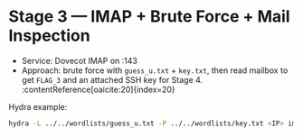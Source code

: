 # Stage 3 — IMAP + Brute Force + Mail Inspection

- Service: Dovecot IMAP on :143
- Approach: brute force with `guess_u.txt` + `key.txt`, then read mailbox to get `FLAG_3` and an attached SSH key for Stage 4. :contentReference[oaicite:20]{index=20}

Hydra example:
```bash
hydra -L ../../wordlists/guess_u.txt -P ../../wordlists/key.txt <IP> imap
````
